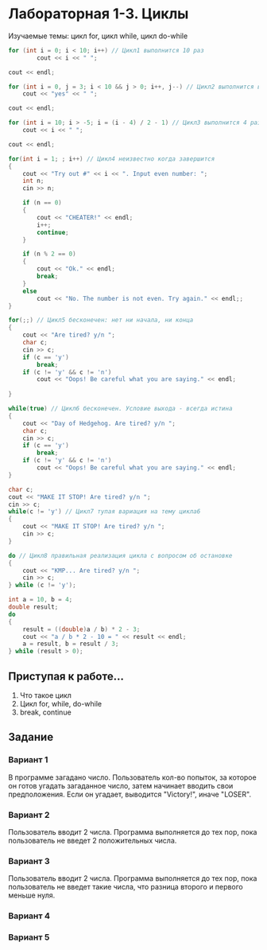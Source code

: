 # Лабораторная 1-3. Циклы
Изучаемые темы: цикл for, цикл while, цикл do-while

```C++
for (int i = 0; i < 10; i++) // Цикл1 выполнится 10 раз
        cout << i << " ";

cout << endl;

for (int i = 0, j = 3; i < 10 && j > 0; i++, j--) // Цикл2 выполнится всего 3 раза
    cout << "yes" << " ";

cout << endl;

for (int i = 10; i > -5; i = (i - 4) / 2 - 1) // Цикл3 выполнится 4 раза
    cout << i << " ";

cout << endl;

for(int i = 1; ; i++) // Цикл4 неизвестно когда завершится
{
    cout << "Try out #" << i << ". Input even number: ";
    int n;
    cin >> n;

    if (n == 0)
    {
        cout << "CHEATER!" << endl;
        i++;
        continue;
    }

    if (n % 2 == 0)
    {
        cout << "Ok." << endl;
        break;
    }
    else
        cout << "No. The number is not even. Try again." << endl;;
}

for(;;) // Цикл5 бесконечен: нет ни начала, ни конца
{
    cout << "Are tired? y/n ";
    char c;
    cin >> c;
    if (c == 'y')
        break;
    if (c != 'y' && c != 'n')
        cout << "Oops! Be careful what you are saying." << endl;
    
}

while(true) // Цикл6 бесконечен. Условие выхода - всегда истина
{
    cout << "Day of Hedgehog. Are tired? y/n ";
    char c;
    cin >> c;
    if (c == 'y')
        break;
    if (c != 'y' && c != 'n')
        cout << "Oops! Be careful what you are saying." << endl;
}

char c;
cout << "MAKE IT STOP! Are tired? y/n ";
cin >> c;
while(c != 'y') // Цикл7 тупая вариация на тему цикла6
{
    cout << "MAKE IT STOP! Are tired? y/n ";
    cin >> c;
}

do // Цикл8 правильная реализация цикла с вопросом об остановке
{
    cout << "KMP... Are tired? y/n ";
    cin >> c;
} while (c != 'y');

int a = 10, b = 4;
double result;
do
{
    result = ((double)a / b) * 2 - 3;
    cout << "a / b * 2 - 10 = " << result << endl;
    a = result, b = result / 3;
} while (result > 0);
```

## Приступая к работе...
1. Что такое цикл
1. Цикл for, while, do-while
1. break, continue

## Задание
### Вариант 1
В программе загадано число. Пользователь кол-во попыток, за которое он готов угадать загаданное число, затем начинает вводить свои предположения. Если он угадает, выводится "Victory!", иначе "LOSER".

### Вариант 2
Пользователь вводит 2 числа. Программа выполняется до тех пор, пока пользователь не введет 2 положительных числа.

### Вариант 3
Пользователь вводит 2 числа. Программа выполняется до тех пор, пока пользователь не введет такие числа, что разница второго и первого меньше нуля.

### Вариант 4
### Вариант 5